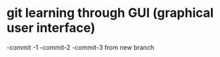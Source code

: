 # git learning through GUI (graphical user interface)

-commit -1
-commit-2
-commit-3 from new branch
